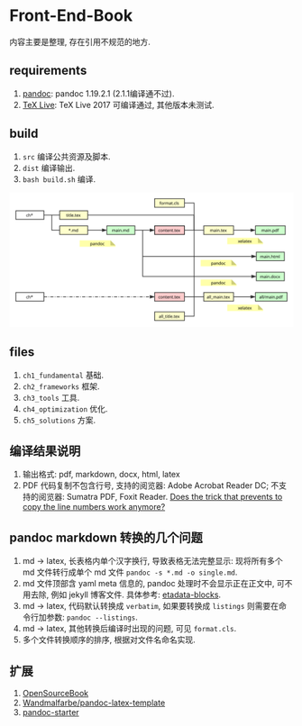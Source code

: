 # Front-End-Book

内容主要是整理, 存在引用不规范的地方.

## requirements

1. [pandoc](http://www.pandoc.org/): pandoc 1.19.2.1 (2.1.1编译通不过).
2. [TeX Live](https://tug.org/texlive/): TeX Live 2017 可编译通过, 其他版本未测试.

## build

1. `src` 编译公共资源及脚本.
2. `dist` 编译输出.
3. `bash build.sh` 编译.

![structure](./docs/github_front-end-book.svg)

## files

1. `ch1_fundamental` 基础.
2. `ch2_frameworks` 框架.
3. `ch3_tools` 工具.
3. `ch4_optimization` 优化.
5. `ch5_solutions` 方案.

## 编译结果说明

1. 输出格式: pdf, markdown, docx, html, latex
2. PDF 代码复制不包含行号, 支持的阅览器: Adobe Acrobat Reader DC; 不支持的阅览器: Sumatra PDF, Foxit Reader. [Does the trick that prevents to copy the line numbers work anymore?](https://tex.stackexchange.com/questions/123638/does-the-trick-that-prevents-to-copy-the-line-numbers-work-anymore)

## pandoc markdown 转换的几个问题

1. md -> latex, 长表格内单个汉字换行, 导致表格无法完整显示: 现将所有多个 md 文件转行成单个 md 文件 `pandoc -s *.md -o single.md`.
2. md 文件顶部含 yaml meta 信息的, pandoc 处理时不会显示正在正文中, 可不用去除, 例如 jekyll 博客文件. 具体参考: [etadata-blocks](http://pandoc.org/MANUAL.html#metadata-blocks).
3. md -> latex, 代码默认转换成 `verbatim`, 如果要转换成 `listings` 则需要在命令行加参数: `pandoc --listings`.
4. md -> latex, 其他转换后编译时出现的问题, 可见 `format.cls`.
5. 多个文件转换顺序的排序, 根据对文件名命名实现.

## 扩展

1. [OpenSourceBook](https://github.com/Xuanwo/OpenSourceBook)
2. [Wandmalfarbe/pandoc-latex-template](https://github.com/Wandmalfarbe/pandoc-latex-template)
3. [pandoc-starter](https://github.com/jez/pandoc-starter)

